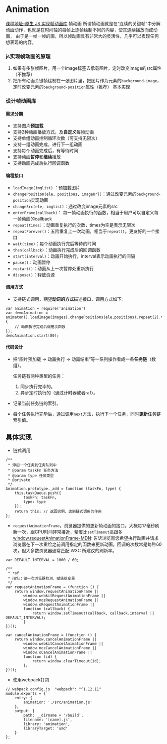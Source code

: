 # Animation
[课程地址-原生 JS 实现帧动画库](https://www.imooc.com/learn/659)
帧动画
所谓帧动画就是在“连续的关键帧”中分解动画动作，也就是在时间轴的每帧上逐帧绘制不同的内容，使其连续播放而成动画，
由于是一帧一帧的画，所以帧动画具有非常大的灵活性，几乎可以表现任何想表现的内容。

### js实现帧动画的原理
1. 如果有多张帧图片，用一个image标签去承载图片，定时改变image的src属性（不推荐）
2. 把所有动画关键帧绘制在一张图片里，把图片作为元素的`background-image`，定时改变元素的`background-position`属性（推荐）
[基本实现](https://github.com/viivLgr/components/blob/master/Animation/demo/demo.js)

### 设计帧动画库
#### 需求分期
- 支持图片**预加载**
- 支持2种动画播放方式，及**自定义**每帧动画
- 支持单组动画控制循环次数（可支持无限次）
- 支持一组动画完成，进行下一组动画
- 支持每个动画完成后，有等待时间
- 支持动画**暂停**和**继续**播放
- 支持动画完成后执行回调函数


#### 编程接口
- `loadImage(imglist)` ：预加载图片
- `changePosition(ele, positions, imageUrl)`：通过改变元素的`background-position`实现动画
- `changeSrc(ele, imglist)`：通过改变image元素的src
- `enterFrame(callback)`： 每一帧动画执行的函数，相当于用户可以自定义每一帧动画的callback
- `repeat(times)`：动画重复执行的次数，times为空是表示无限次
- `repeatForever()`：五险重复上一次动画，相当于`repeat()`，更友好的一个接口
- `wait(time)`：每个动画执行完后等待的时间
- `then(callback)`：动画执行完成后的回调函数
- `start(interval)`：动画开始执行，interval表示动画执行的间隔
- `pause()`：动画暂停
- `restart()`：动画从上一次暂停处重新执行
- `dispose()`：释放资源

#### 调用方式
- 支持链式调用，期望**动词的方式**描述接口，调用方式如下:
```
var animation = require('animation')
var demoAnimation = animaton().loadImage(images).changePositions(ele,positions).repeat(2).then(function(){
    // 动画执行完成后调用次函数
});
demoAnimation.start(80);
```

#### 代码设计
- 把“图片预加载 -> 动画执行 -> 动画结束”等一系列操作看成一条**任务链**（数组）。

    任务链有两种类型的任务：
    1. 同步执行完毕的。
    2. 异步定时执行的（通过计时器或者raf）。
- 记录当前任务链的索引。
- 每个任务执行完毕后，通过调用`next`方法，执行下一个任务，同时**更新**任务链索引值。



## 具体实现
-  链式调用
```
/**
 * 添加一个任务到任务队列中
 * @param taskFn 任务方法
 * @param type 任务类型
 * @private
 */
Animation.prototype._add = function (taskFn, type) {
    this.taskQueue.push({
        taskFn: taskFn,
        type: type
    });
    return this; // 返回实例，达到链式调用的作用
};
```

- `requestAnimationFrame`，浏览器提供的更新帧动画的接口，大概每17毫秒刷新一次，跟CPU时间非常接近，精度比`setTimeout`高跟多
[window.requestAnimationFrame-MDN](https://developer.mozilla.org/zh-CN/docs/Web/API/Window/requestAnimationFrame): 
告诉浏览器您希望执行动画并请求浏览器在下一次重绘之前调用指定的函数来更新动画。回调的次数常是每秒60次，但大多数浏览器通常匹配 W3C 所建议的刷新率。
```
var DEFAULT_INTERVAL = 1000 / 60;

/**
 * raf
 * 闭包：做一次浏览器检测，赋值给变量
 */
var requestAnimationFrame = (function () {
    return window.requestAnimationFrame ||
        window.webkitRequestAnimationFrame ||
        window.mozRequestAnimationFrame ||
        window.oRequestAnimationFrame ||
        function (callback) {
            return window.setTimeout(callback, callback.interval || DEFAULT_INTERVAL);
        }
})();

var cancelAnimationFrame = (function () {
    return window.cancelAnimationFrame ||
        window.webkitCancelAnimationFrame ||
        window.mozCancelAnimationFrame ||
        window.oCancelAnimationFrame ||
        function (id) {
            return window.clearTimeout(id);
        };
})();
```
- 使用webpack打包
```
// webpack.config.js  "webpack": "^1.12.11"
module.exports = {
    entry: {
        animation: './src/animation.js'
    },
    output: {
        path: __dirname + '/build',
        filename: '[name].js',
        library: 'animation',
        libraryTarget: 'umd'
    }
};
```